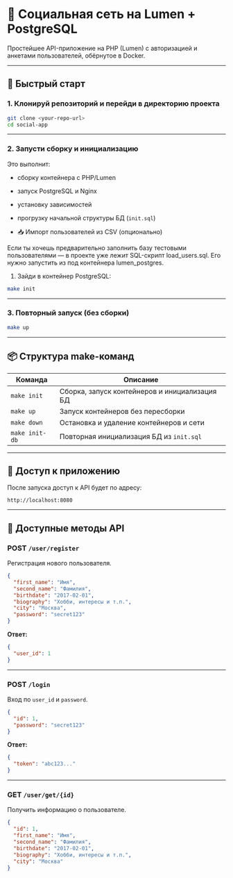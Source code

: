 # 📘 Социальная сеть на Lumen + PostgreSQL

Простейшее API-приложение на PHP (Lumen) с авторизацией и анкетами пользователей, обёрнутое в Docker.

---

## 🚀 Быстрый старт

### 1. Клонируй репозиторий и перейди в директорию проекта

```bash
git clone <your-repo-url>
cd social-app
```

---

### 2. Запусти сборку и инициализацию

Это выполнит:

- сборку контейнера с PHP/Lumen
- запуск PostgreSQL и Nginx
- установку зависимостей
- прогрузку начальной структуры БД (`init.sql`)

- 📥 Импорт пользователей из CSV (опционально)

Если ты хочешь предварительно заполнить базу тестовыми пользователями — в проекте уже лежит SQL-скрипт load_users.sql.
Его нужно запустить из под контейнера lumen_postgres.

1.	Зайди в контейнер PostgreSQL:

```bash
make init
```

---

### 3. Повторный запуск (без сборки)

```bash
make up
```

---

## 📦 Структура make-команд

| Команда       | Описание                                                       |
|---------------|----------------------------------------------------------------|
| `make init`   | Сборка, запуск контейнеров и инициализация БД                 |
| `make up`     | Запуск контейнеров без пересборки                             |
| `make down`   | Остановка и удаление контейнеров и сети                       |
| `make init-db`| Повторная инициализация БД из `init.sql`                      |

---

## 🔌 Доступ к приложению

После запуска доступ к API будет по адресу:

```
http://localhost:8080
```

---

## 📮 Доступные методы API

### POST `/user/register`

Регистрация нового пользователя.

```json
{
  "first_name": "Имя",
  "second_name": "Фамилия",
  "birthdate": "2017-02-01",
  "biography": "Хобби, интересы и т.п.",
  "city": "Москва",
  "password": "secret123"
}
```

**Ответ:**

```json
{
  "user_id": 1
}
```

---

### POST `/login`

Вход по `user_id` и `password`.

```json
{
  "id": 1,
  "password": "secret123"
}
```

**Ответ:**

```json
{
  "token": "abc123..."
}
```

---

### GET `/user/get/{id}`

Получить информацию о пользователе.

```json
{
  "id": 1,
  "first_name": "Имя",
  "second_name": "Фамилия",
  "birthdate": "2017-02-01",
  "biography": "Хобби, интересы и т.п.",
  "city": "Москва"
}
```